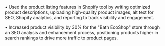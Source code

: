 •	Used the product listing features in Shopify tool by writing optimized product descriptions, uploading high-quality product images, alt text for SEO, Shopify analytics, and reporting to track visibility and engagement.

•	Increased product visibility by 30% for the "Bath EcoShop" store through an SEO analysis and enhancement process, positioning products higher in search rankings to drive more traffic to product pages.
